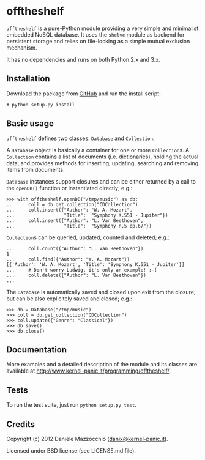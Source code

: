 offtheshelf
===========

`offtheshelf` is a pure-Python module providing a very simple and minimalist
embedded NoSQL database. It uses the `shelve` module as backend for persistent
storage and relies on file-locking as a simple mutual exclusion mechanism.

It has no dependencies and runs on both Python 2.x and 3.x.


Installation
------------
Download the package from [GitHub](https://github.com/dotpy/offtheshelf/downloads)
and run the install script:

    # python setup.py install


Basic usage
-----------
`offtheshelf` defines two classes: `Database` and `Collection`.

A `Database` object is basically a container for one or more `Collection`s. A
`Collection` contains a list of documents (i.e. dictionaries), holding the
actual data, and provides methods for inserting, updating, searching and
removing items from documents.

`Database` instances support closures and can be either returned by a call to
the `openDB()` function or instantiated directly; e.g.:

    >>> with offtheshelf.openDB("/tmp/music") as db:
    ...     coll = db.get_collection("CDCollection")
    ...     coll.insert({"Author": "W. A. Mozart",
    ...                  "Title":  "Symphony K.551 - Jupiter"})
    ...     coll.insert({"Author": "L. Van Beethoven",
    ...                  "Title":  "Symphony n.5 op.67"})

`Collection`s can be queried, updated, counted and deleted; e.g.:

    ...     coll.count({"Author": "L. Van Beethoven"})
    1
    ...     coll.find({"Author": "W. A. Mozart"})
    [{'Author': 'W. A. Mozart', 'Title': 'Symphony K.551 - Jupiter'}]
    ...     # Don't worry Ludwig, it's only an example! :-(
    ...     coll.delete({"Author": "L. Van Beethoven"})
    ...

The `Database` is automatically saved and closed upon exit from the closure,
but can be also explicitely saved and closed; e.g.:

    >>> db = Database("/tmp/music")
    >>> coll = db.get_collection("CDCollection")
    >>> coll.update({"Genre": "Classical"})
    >>> db.save()
    >>> db.close()


Documentation
-------------
More examples and a detailed description of the module and its classes are
available at http://www.kernel-panic.it/programming/offtheshelf/.


Tests
-----
To run the test suite, just run `python setup.py test`.


Credits
-------
Copyright (c) 2012 Daniele Mazzocchio (danix@kernel-panic.it).

Licensed under BSD license (see LICENSE.md file).
